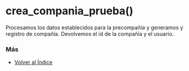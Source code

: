 # crea_compania_prueba()

Procesamos los datos establecidos para la precompañía y generamos y registro de compañía. Devolvemos el id de la compañía y el usuario.

### Más

  * [Volver al Índice](./index.md)
